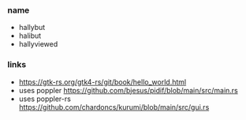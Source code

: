 ### name
- hallybut
- halibut
- hallyviewed

### links
- https://gtk-rs.org/gtk4-rs/git/book/hello_world.html
- uses poppler https://github.com/bjesus/pidif/blob/main/src/main.rs
- uses poppler-rs https://github.com/chardoncs/kurumi/blob/main/src/gui.rs
